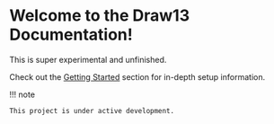 # Welcome to the Draw13 Documentation!

This is super experimental and unfinished. 

Check out the [Getting Started](getting_started) section for in-depth setup information.

!!! note

    This project is under active development.
